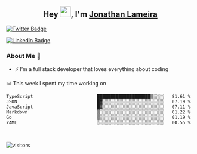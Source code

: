 <h2 align="center">Hey <img src="https://github.com/TheDudeThatCode/TheDudeThatCode/blob/master/Assets/Hi.gif" width="29">, I'm <a href="https://www.linkedin.com/in/jonathanlameira/">Jonathan Lameira</a></h2>

[![Twitter Badge](https://img.shields.io/badge/-@jlameira-3333cc?style=flat-square&labelColor=3333cc&logo=twitter&logoColor=white&link=https://twitter.com/jlameira)](https://twitter.com/jlameira) 
  
[![Linkedin Badge](https://img.shields.io/badge/-Jonathan%20Lameira-3333cc?style=flat-square&logo=Linkedin&logoColor=white&link=https://www.linkedin.com/in/jonathanlameira/)](https://www.linkedin.com/in/jonathanlameira/)


### About Me 🚀
- ⚡  I’m a full stack developer that loves everything about coding</br>

<!-- ![Jonathan Lameira github stats](https://github-readme-stats.vercel.app/api?username=jlameirameli&show_icons=true&hide_border=true)&nbsp;&nbsp; -->

📊 This week I spent my time working on
<!--START_SECTION:waka-->

```text
TypeScript                        ████████████████████▒░░░░   81.61 %
JSON                              █▓░░░░░░░░░░░░░░░░░░░░░░░   07.19 %
JavaScript                        █▓░░░░░░░░░░░░░░░░░░░░░░░   07.11 %
Markdown                          ▒░░░░░░░░░░░░░░░░░░░░░░░░   01.22 %
Go                                ▒░░░░░░░░░░░░░░░░░░░░░░░░   01.19 %
YAML                              ░░░░░░░░░░░░░░░░░░░░░░░░░   00.55 %
```

<!--END_SECTION:waka-->

<br />

![visitors](https://visitor-badge.laobi.icu/badge?page_id=jlameirameli.jlameirameli)
